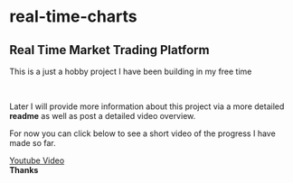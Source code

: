 # real-time-charts
<h2>Real Time Market Trading Platform </h2>
<p>This is a just a hobby project I have been building in my free time</p>
<br>

<p>Later I will provide more information about this project via a more detailed <strong>readme</strong> as well as post a detailed video overview.</p>
<p>For now you can click below to see a short video of the progress I have made so far.</p>
<a href="https://www.youtube.com/watch?v=Ud9b_P3bfhU&feature=youtu.be"  target="_blank">Youtube Video</a>


<br>
<strong>Thanks</strong>

